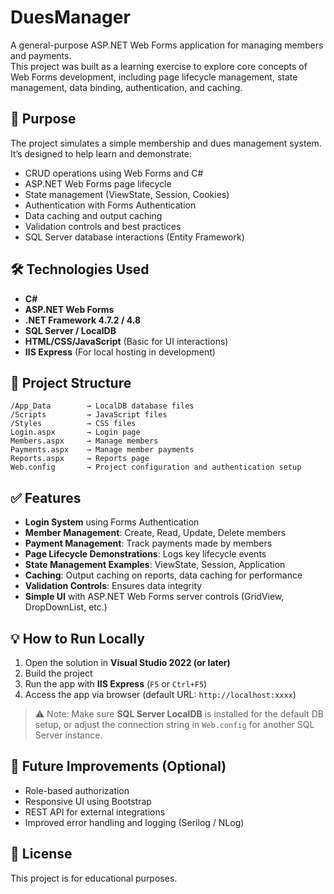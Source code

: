 # DuesManager

A general-purpose ASP.NET Web Forms application for managing members and payments.  
This project was built as a learning exercise to explore core concepts of Web Forms development, including page lifecycle management, state management, data binding, authentication, and caching.

## 🚀 Purpose
The project simulates a simple membership and dues management system.  
It’s designed to help learn and demonstrate:
- CRUD operations using Web Forms and C#
- ASP.NET Web Forms page lifecycle
- State management (ViewState, Session, Cookies)
- Authentication with Forms Authentication
- Data caching and output caching
- Validation controls and best practices
- SQL Server database interactions (Entity Framework)

## 🛠️ Technologies Used
- **C#**
- **ASP.NET Web Forms**
- **.NET Framework 4.7.2 / 4.8**
- **SQL Server / LocalDB**
- **HTML/CSS/JavaScript** (Basic for UI interactions)
- **IIS Express** (For local hosting in development)

## 📂 Project Structure
```
/App_Data        → LocalDB database files  
/Scripts         → JavaScript files 
/Styles          → CSS files  
Login.aspx       → Login page  
Members.aspx     → Manage members  
Payments.aspx    → Manage member payments  
Reports.aspx     → Reports page  
Web.config       → Project configuration and authentication setup
```

## ✅ Features
- **Login System** using Forms Authentication  
- **Member Management**: Create, Read, Update, Delete members  
- **Payment Management**: Track payments made by members  
- **Page Lifecycle Demonstrations**: Logs key lifecycle events  
- **State Management Examples**: ViewState, Session, Application  
- **Caching**: Output caching on reports, data caching for performance  
- **Validation Controls**: Ensures data integrity  
- **Simple UI** with ASP.NET Web Forms server controls (GridView, DropDownList, etc.)

## 💡 How to Run Locally
1. Open the solution in **Visual Studio 2022 (or later)**  
2. Build the project  
3. Run the app with **IIS Express** (`F5` or `Ctrl+F5`)  
4. Access the app via browser (default URL: `http://localhost:xxxx`)

> ⚠️ Note: Make sure **SQL Server LocalDB** is installed for the default DB setup, or adjust the connection string in `Web.config` for another SQL Server instance.

## 📌 Future Improvements (Optional)
- Role-based authorization  
- Responsive UI using Bootstrap  
- REST API for external integrations  
- Improved error handling and logging (Serilog / NLog)

## 📄 License
This project is for educational purposes.
